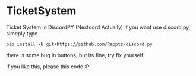 # TicketSystem
Ticket System in DiscordPY (Nextcord Actually)
if you want use discord.py, simeply type 

```pip install -U git+https://github.com/Rapptz/discord.py```

there is some bug in buttons, but its fine, try fix yourself

if you like this, please  this code :P
